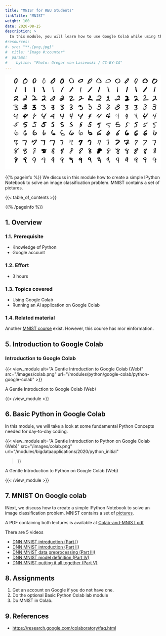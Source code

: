```yaml
---
title: "MNIST for REU Students"
linkTitle: "MNIST"
weight: 100
date: 2020-08-15
description: >
  In this module, you will learn how to use Google Colab while using the well known MNIST example
#resources:
#- src: "**.{png,jpg}"
#  title: "Image #:counter"
#  params:
#    byline: "Photo: Gregor von Laszewski / CC-BY-CA"
---
```


![MNIST Character Recognition](/images/MNIST.png)


{{% pageinfo %}}
 We discuss in this module how to create a simple IPython Notebook to
 solve an image classification problem. MNIST contains a set of
 pictures.

{{< table_of_contents >}}

{{% /pageinfo %}}


## 1. Overview

### 1.1. Prerequisite

* Knowledge of Python
* Google account

### 1.2. Effort

* 3 hours

### 1.3. Topics covered

* Using Google Colab
* Running an AI application on Google Colab

### 1.4. Related material

Another [MNIST course](/course/mnist) exist. However, this course has
mor einformation.


## 5. Introduction to Google Colab


### Introduction to Google Colab

{{< view_module
	alt="A Gentle Introduction to Google Colab (Web)"
	src="/images/colab.png"
	url="/modules/python/google-colab/python-google-colab"
	>}}

A Gentle Introduction to Google Colab (Web)

{{< /view_module >}}

## 6. Basic Python in Google Colab

In this module, we will take a look at some fundamental Python Concepts
needed for day-to-day coding.

{{< view_module
	alt="A Gentle Introduction to Python on Google Colab (Web)"
	src="/images/colab.png"
	url="/modules/bigdataapplications/2020/python_initial"
>}}

A Gentle Introduction to Python on Google Colab (Web)

{{< /view_module >}}


## 7. MNIST On Google colab

INext, we discuss how to create a simple IPython
Notebook to solve an image classification problem. MNIST contains a
set of [pictures](https://docs.google.com/document/d/1E8orgHbNV6P8STl2lQxov2VHKSYyIISSj-XfsvQlRX4/edit?usp=sharing).

A PDF containing both lectures is available at [Colab-and-MNIST.pdf](https://drive.google.com/file/d/1228zuo_yg2FGkTz8ll75S-OCDO8CinNz/view)

There are 5 videos

* [DNN MNIST introduction (Part I)](https://drive.google.com/file/d/1NQnrWboSI2kc38uTgd3OtFQkK44L5jZP/view)
* [DNN MNIST introduction (Part II)](https://drive.google.com/file/d/165fvbfdrrsUznzyO_ulPyKhn6Xtopgtv/view)
* [DNN MNIST data preprocessing (Part III)](https://drive.google.com/file/d/1_K--i9O2QioJ7SVOKgd4NmV71yvSDRcj/view)
* [DNN MNIST model definition (Part IV)](https://drive.google.com/file/d/1pb11xVSv3lSY1sSefTSfVGmdYkzli8Ij/view)
* [DNN MNIST putting it all together (Part V)](https://drive.google.com/file/d/1PTgID_ZRirgJXszLQJZzt03Fo0gtWWm4/view)


## 8. Assignments

1. Get an account on Google if you do not have one.
2. Do the optional Basic Python Colab lab module
3. Do MNIST in Colab.

## 9. References

* <https://research.google.com/colaboratory/faq.html>
